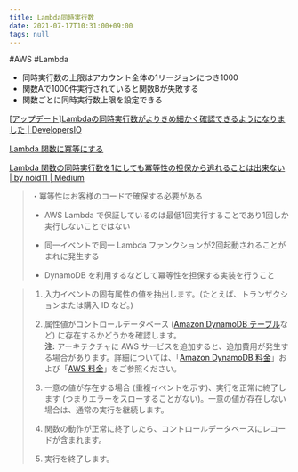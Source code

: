 ```yaml
---
title: Lambda同時実行数
date: 2021-07-17T10:31:00+09:00
tags: null
---
```


\#AWS #Lambda 

* 同時実行数の上限はアカウント全体の1リージョンにつき1000
* 関数Aで1000件実行されていると関数Bが失敗する
* 関数ごとに同時実行数上限を設定できる

[\[アップデート\]Lambdaの同時実行数がよりきめ細かく確認できるようになりました | DevelopersIO](https://dev.classmethod.jp/articles/aws-lambda-metric-for-concurrent-executions-now-supports-all-functions-versions-and-aliases/)

[Lambda 関数に冪等にする](https://aws.amazon.com/jp/premiumsupport/knowledge-center/lambda-function-idempotent/)

[Lambda 関数の同時実行数を1にしても冪等性の担保から逃れることは出来ない | by noid11 | Medium](https://medium.com/@noid11/lambda-%E9%96%A2%E6%95%B0%E3%81%AE%E5%90%8C%E6%99%82%E5%AE%9F%E8%A1%8C%E6%95%B0%E3%82%921%E3%81%AB%E3%81%97%E3%81%A6%E3%82%82%E5%86%AA%E7%AD%89%E6%80%A7%E3%81%AE%E6%8B%85%E4%BF%9D%E3%81%8B%E3%82%89%E9%80%83%E3%82%8C%E3%82%8B%E3%81%93%E3%81%A8%E3%81%AF%E5%87%BA%E6%9D%A5%E3%81%AA%E3%81%84-24a7e414933d)

 > 
 > ・冪等性はお客様のコードで確保する必要がある
 > 
 > * AWS Lambda で保証しているのは最低1回実行することであり1回しか実行しないことではない
 > 
 > * 同一イベントで同一 Lambda ファンクションが2回起動されることがまれに発生する
 > 
 > * DynamoDB を利用するなどして冪等性を担保する実装を行うこと

 > 
 > 1. 入力イベントの固有属性の値を抽出します。(たとえば、トランザクションまたは購入 ID など。)
 > 
 > 1. 属性値がコントロールデータベース ([Amazon DynamoDB テーブル](https://docs.aws.amazon.com/amazondynamodb/latest/developerguide/WorkingWithTables.html)など) に存在するかどうかを確認します。  
 >    **注:** アーキテクチャに AWS サービスを追加すると、追加費用が発生する場合があります。詳細については、「[Amazon DynamoDB 料金](https://aws.amazon.com/dynamodb/pricing/)」および「[AWS 料金](https://aws.amazon.com/pricing/)」をご参照ください。
 > 
 > 1. 一意の値が存在する場合 (重複イベントを示す)、実行を正常に終了します (つまりエラーをスローすることがない)。一意の値が存在しない場合は、通常の実行を継続します。
 > 
 > 1. 関数の動作が正常に終了したら、コントロールデータベースにレコードが含まれます。
 > 
 > 1. 実行を終了します。
